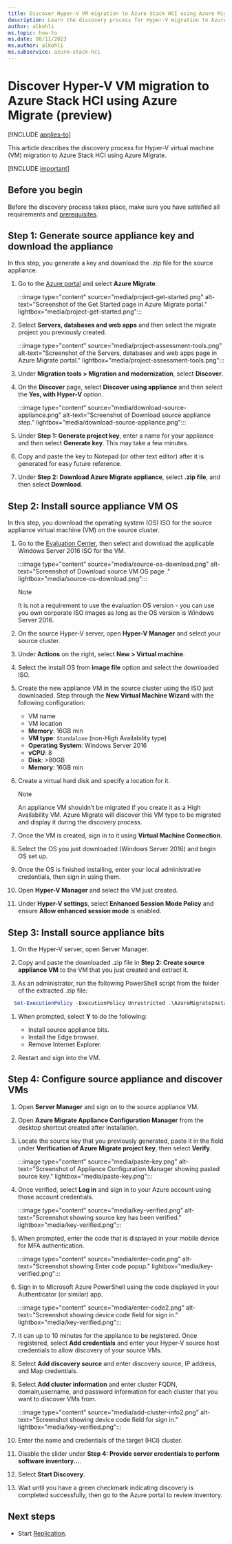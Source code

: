 ```yaml
--- 
title: Discover Hyper-V VM migration to Azure Stack HCI using Azure Migrate (preview) 
description: Learn the discovery process for Hyper-V migration to Azure Stack HCI using Azure Migrate (preview).
author: alkohli
ms.topic: how-to
ms.date: 08/11/2023
ms.author: alkohli
ms.subservice: azure-stack-hci
---
```


# Discover Hyper-V VM migration to Azure Stack HCI using Azure Migrate (preview)

[!INCLUDE [applies-to](../../includes/hci-applies-to-23h2.md)]

This article describes the discovery process for Hyper-V virtual machine (VM) migration to Azure Stack HCI using Azure Migrate.

[!INCLUDE [important](../../includes/hci-preview.md)]

## Before you begin

Before the discovery process takes place, make sure you have satisfied all requirements and [prerequisites](migrate-hyperv-discover.md).

## Step 1: Generate source appliance key and download the appliance

In this step, you generate a key and download the .zip file for the source appliance.

1. Go to the [Azure portal](https://aka.ms/HCIMigratePP)  and select **Azure Migrate**.

    :::image type="content" source="media/project-get-started.png" alt-text="Screenshot of the Get Started page in Azure Migrate portal." lightbox="media/project-get-started.png":::

1. Select **Servers, databases and web apps** and then select the migrate project you previously created.

    :::image type="content" source="media/project-assessment-tools.png" alt-text="Screenshot of the Servers, databases and web apps page in Azure Migrate portal." lightbox="media/project-assessment-tools.png":::

1. Under **Migration tools > Migration and modernization**, select **Discover**.

1. On the **Discover** page, select **Discover using appliance** and then select the **Yes, with Hyper-V** option.

    :::image type="content" source="media/download-source-appliance.png" alt-text="Screenshot of Download source appliance step." lightbox="media/download-source-appliance.png":::

1. Under **Step 1: Generate project key**, enter a name for your appliance and then select **Generate key**. This may take a few minutes.

1. Copy and paste the key to Notepad (or other text editor) after it is generated for easy future reference.

1. Under **Step 2: Download Azure Migrate appliance**, select **.zip file**, and then select **Download**.

## Step 2: Install source appliance VM OS

In this step, you download the operating system (OS) ISO for the source appliance virtual machine (VM) on the source cluster.

1. Go to the [Evaluation Center](https://www.microsoft.com/en-us/evalcenter/download-windows-server-2016), then select and download the applicable Windows Server 2016 ISO for the VM.

    :::image type="content" source="media/source-os-download.png" alt-text="Screenshot of Download source VM OS page  ." lightbox="media/source-os-download.png":::

    > [!NOTE]
    > It is not a requirement to use the evaluation OS version - you can use you own corporate ISO images as long as the OS version is Windows Server 2016.

1. On the source Hyper-V server, open **Hyper-V Manager** and select your source cluster.

1. Under **Actions** on the right, select **New > Virtual machine**.

1. Select the install OS from **image file** option and select the downloaded ISO.

1. Create the new appliance VM in the source cluster using the ISO just downloaded. Step through the **New Virtual Machine Wizard** with the following configuration:

    - VM name
    - VM location
    - **Memory**: 16GB min
    - **VM type**: `Standalone` (non-High Availability type)
    - **Operating System**: Windows Server 2016
    - **vCPU**: 8
    - **Disk**: >80GB
    - **Memory**: 16GB min
 
1. Create a virtual hard disk and specify a location for it.

    > [!NOTE]
    > An appliance VM shouldn’t be migrated if you create it as a High Availability VM. Azure Migrate will discover this VM type to be migrated and display it during the discovery process.

1. Once the VM is created, sign in to it using **Virtual Machine Connection**.

1. Select the OS you just downloaded (Windows Server 2016) and begin OS set up.

1. Once the OS is finished installing, enter your local administrative credentials, then sign in using them.

1. Open **Hyper-V Manager** and select the VM just created.

1. Under **Hyper-V settings**, select **Enhanced Session Mode Policy** and ensure **Allow enhanced session mode** is enabled.

## Step 3: Install source appliance bits

1. On the Hyper-V server, open Server Manager.

1. Copy and paste the downloaded .zip file in **Step 2: Create source appliance VM** to the VM that you just created and extract it.

1. As an administrator, run the following PowerShell script from the folder of the extracted .zip file:

  ```PowerShell
    Set-ExecutionPolicy -ExecutionPolicy Unrestricted .\AzureMigrateInstaller.ps1 - DisableAutoUpdate -Scenario HyperV -Cloud Public -PrivateEndpoint:$false -EnableAzureStackHCITarget
  ``````

1. When prompted, select **Y** to do the following:
    - Install source appliance bits.
    - Install the Edge browser.
    - Remove Internet Explorer.

1. Restart and sign into the VM.

## Step 4: Configure source appliance and discover VMs

1. Open **Server Manager** and sign on to the source appliance VM.

1. Open **Azure Migrate Appliance Configuration Manager** from the desktop shortcut created after installation.

1. Locate the source key that you previously generated, paste it in the field under **Verification of Azure Migrate project key**, then select **Verify**.

    :::image type="content" source="media/paste-key.png" alt-text="Screenshot of Appliance Configuration Manager showing pasted source key." lightbox="media/paste-key.png":::

1. Once verified, select **Log in** and sign in to your Azure account using those account credentials.

    :::image type="content" source="media/key-verified.png" alt-text="Screenshot showing source key has been verified." lightbox="media/key-verified.png":::

1. When prompted, enter the code that is displayed in your mobile device for MFA authentication.

    :::image type="content" source="media/enter-code.png" alt-text="Screenshot showing Enter code popup." lightbox="media/key-verified.png":::

1. Sign in to Microsoft Azure PowerShell using the code displayed in your Authenticator (or similar) app.

    :::image type="content" source="media/enter-code2.png" alt-text="Screenshot showing device code field for sign in." lightbox="media/key-verified.png":::

1. It can up to 10 minutes for the appliance to be registered. Once registered, select **Add credentials** and enter your Hyper-V source host credentials to allow discovery of your source VMs.

1. Select **Add discovery source** and enter discovery source, IP address, and Map credentials.

1. Select **Add cluster information** and enter cluster FQDN, domain,username, and password information for each cluster that you want to discover VMs from.

    :::image type="content" source="media/add-cluster-info2.png" alt-text="Screenshot showing device code field for sign in." lightbox="media/key-verified.png":::

1. Enter the name and credentials of the target (HCI) cluster.

1. Disable the slider under **Step 4: Provide server credentials to perform software inventory...**.

1. Select **Start Discovery**.

1. Wait until you have a green checkmark indicating discovery is completed successfully, then go to the Azure portal to review inventory.

## Next steps

- Start [Replication](migrate-hyperv-discover.md).
